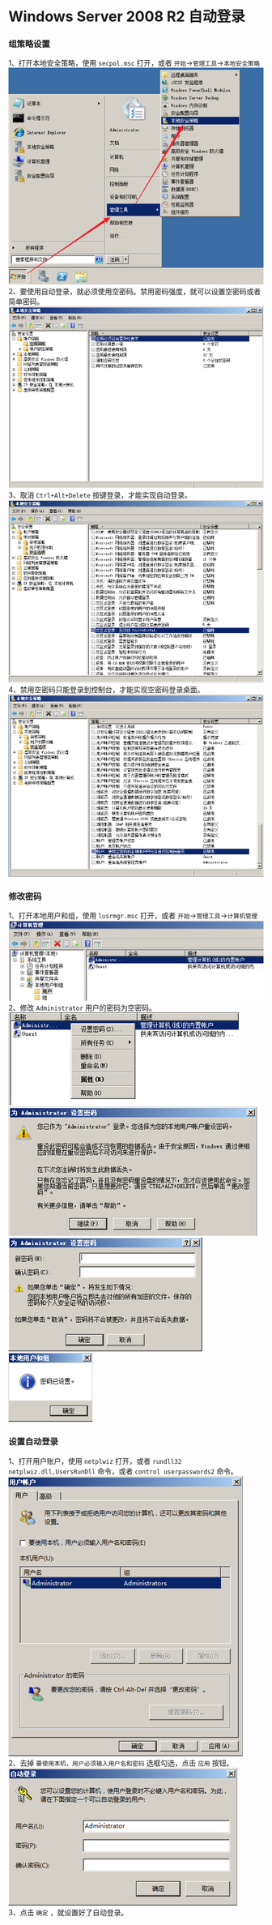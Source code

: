 # Windows Server 2008 R2 自动登录             
### 组策略设置           
1、打开本地安全策略，使用 `secpol.msc` 打开，或者 `开始`-&gt;`管理工具`-&gt;`本地安全策略`                  
![](../static/images/wiki/IMG_20180930_221100.png)            
2、要使用自动登录，就必须使用空密码。禁用密码强度，就可以设置空密码或者简单密码。            
![](../static/images/wiki/IMG_20180930_221101.png)            
3、取消 `Ctrl+Alt+Delete` 按键登录，才能实现自动登录。               
![](../static/images/wiki/IMG_20180930_221102.png)            
4、禁用空密码只能登录到控制台，才能实现空密码登录桌面。             
![](../static/images/wiki/IMG_20180930_221103.png)            
### 修改密码           
1、打开本地用户和组，使用 `lusrmgr.msc` 打开，或者 `开始`-&gt;`管理工具`-&gt;`计算机管理`             
![](../static/images/wiki/IMG_20180930_221105.png)            
2、修改 `Administrator` 用户的密码为空密码。           
![](../static/images/wiki/IMG_20180930_221106.png)            
![](../static/images/wiki/IMG_20180930_221107.png)            
![](../static/images/wiki/IMG_20180930_221108.png)            
![](../static/images/wiki/IMG_20180930_221109.png)            
### 设置自动登录         
1、打开用户账户，使用 `netplwiz` 打开，或者 `rundll32 netplwiz.dll,UsersRunDll` 命令，或者 `control userpasswords2` 命令。            
![](../static/images/wiki/IMG_20180930_221110.png)           
2、去掉 `要使用本机，用户必须输入用户名和密码` 选框勾选，点击 `应用` 按钮。           
![](../static/images/wiki/IMG_20180930_221111.png)      
3、点击 `确定` ，就设置好了自动登录。          